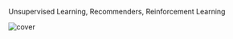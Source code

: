 Unsupervised Learning, Recommenders, Reinforcement Learning

![cover](https://d3njjcbhbojbot.cloudfront.net/api/utilities/v1/imageproxy/https://coursera-course-photos.s3.amazonaws.com/9d/94b73964644f83be145d935af64acc/Course-Logo--3.png)

